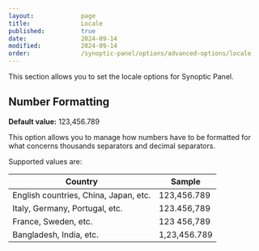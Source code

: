```yaml
---
layout:             page
title:              Locale
published:          true
date:               2024-09-14
modified:           2024-09-14
order:              /synoptic-panel/options/advanced-options/locale
---
```


This section allows you to set the locale options for Synoptic Panel.

## Number Formatting

**Default value:** 123,456.789

This option allows you to manage how numbers have to be formatted for what concerns thousands separators and decimal separators.

Supported values are:

|Country|Sample|
|-|-|
|English countries, China, Japan, etc.|123,456.789|
|Italy, Germany, Portugal, etc.|123.456,789|
|France, Sweden, etc.|123 456,789|
|Bangladesh, India, etc.|1,23,456.789|
